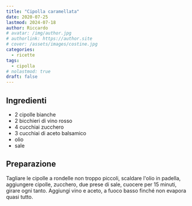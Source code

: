```yaml
---
title: "Cipolla caramellata"
date: 2020-07-25
lastmod: 2024-07-18
author: Riccardo
# avatar: /img/author.jpg
# authorlink: https://author.site
# cover: /assets/images/costine.jpg
categories:
  - ricette
tags:
  - cipolla
# nolastmod: true
draft: false
---
```


## Ingredienti
- 2 cipolle bianche
- 2 bicchieri di vino rosso
- 4 cucchiai zucchero
- 3 cucchiai di aceto balsamico
- olio
- sale

## Preparazione
Tagliare le cipolle a rondelle non troppo piccoli, scaldare l'olio in padella, aggiungere cipolle, zucchero, due prese di sale, cuocere per 15 minuti, girare ogni tanto.
Aggiungi vino e aceto, a fuoco basso finché non evapora quasi tutto.

